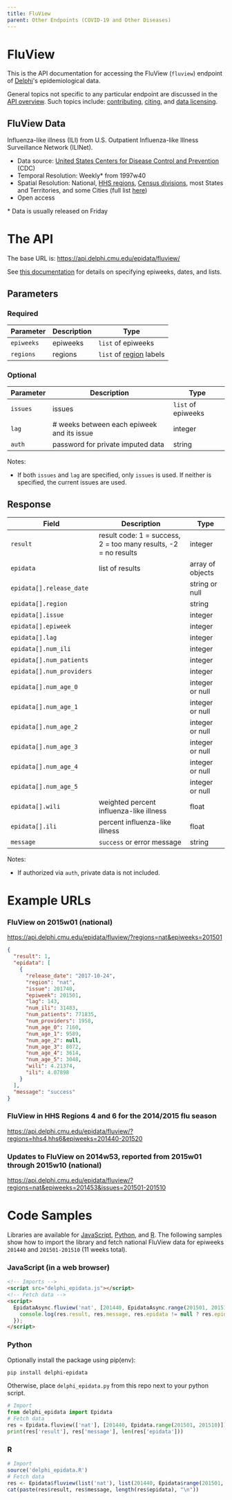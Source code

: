 ```yaml
---
title: FluView
parent: Other Endpoints (COVID-19 and Other Diseases)
---
```


# FluView

This is the API documentation for accessing the FluView (`fluview`) endpoint of
[Delphi](https://delphi.cmu.edu/)'s epidemiological data.

General topics not specific to any particular endpoint are discussed in the
[API overview](README.md). Such topics include:
[contributing](README.md#contributing), [citing](README.md#citing), and
[data licensing](README.md#data-licensing).

## FluView Data

Influenza-like illness (ILI) from U.S. Outpatient Influenza-like Illness Surveillance Network (ILINet).
 - Data source: [United States Centers for Disease Control and Prevention](http://gis.cdc.gov/grasp/fluview/fluportaldashboard.html) (CDC)
 - Temporal Resolution: Weekly* from 1997w40
 - Spatial Resolution: National, [HHS regions](http://www.hhs.gov/iea/regional/), [Census divisions](http://www.census.gov/econ/census/help/geography/regions_and_divisions.html), most States and Territories, and some Cities (full list [here](https://github.com/cmu-delphi/delphi-epidata/blob/main/src/acquisition/fluview/fluview_locations.py))
 - Open access

\* Data is usually released on Friday

# The API

The base URL is: https://api.delphi.cmu.edu/epidata/fluview/

See [this documentation](README.md) for details on specifying epiweeks, dates, and lists.

## Parameters

### Required

| Parameter | Description | Type |
| --- | --- | --- |
| `epiweeks` | epiweeks | `list` of epiweeks |
| `regions` | regions | `list` of [region](https://github.com/cmu-delphi/delphi-epidata/blob/main/labels/regions.txt) labels |

### Optional

| Parameter | Description                                | Type               |
|-----------|--------------------------------------------|--------------------|
| `issues`  | issues                                     | `list` of epiweeks |
| `lag`     | # weeks between each epiweek and its issue | integer            |
| `auth`    | password for private imputed data          | string             |

Notes:
- If both `issues` and `lag` are specified, only `issues` is used.
If neither is specified, the current issues are used.

## Response

| Field                     | Description                                                     | Type             |
|---------------------------|-----------------------------------------------------------------|------------------|
| `result`                  | result code: 1 = success, 2 = too many results, -2 = no results | integer          |
| `epidata`                 | list of results                                                 | array of objects |
| `epidata[].release_date`  |                                                                 | string or null   |
| `epidata[].region`        |                                                                 | string           |
| `epidata[].issue`         |                                                                 | integer          |
| `epidata[].epiweek`       |                                                                 | integer          |
| `epidata[].lag`           |                                                                 | integer          |
| `epidata[].num_ili`       |                                                                 | integer          |
| `epidata[].num_patients`  |                                                                 | integer          |
| `epidata[].num_providers` |                                                                 | integer          |
| `epidata[].num_age_0`     |                                                                 | integer or null  |
| `epidata[].num_age_1`     |                                                                 | integer or null  |
| `epidata[].num_age_2`     |                                                                 | integer or null  |
| `epidata[].num_age_3`     |                                                                 | integer or null  |
| `epidata[].num_age_4`     |                                                                 | integer or null  |
| `epidata[].num_age_5`     |                                                                 | integer or null  |
| `epidata[].wili`          | weighted percent influenza-like illness                         | float            |
| `epidata[].ili`           | percent influenza-like illness                                  | float            |
| `message`                 | `success` or error message                                      | string           |

Notes:
- If authorized via `auth`, private data is not included.

# Example URLs

### FluView on 2015w01 (national)
https://api.delphi.cmu.edu/epidata/fluview/?regions=nat&epiweeks=201501

```json
{
  "result": 1,
  "epidata": [
    {
      "release_date": "2017-10-24",
      "region": "nat",
      "issue": 201740,
      "epiweek": 201501,
      "lag": 143,
      "num_ili": 31483,
      "num_patients": 771835,
      "num_providers": 1958,
      "num_age_0": 7160,
      "num_age_1": 9589,
      "num_age_2": null,
      "num_age_3": 8072,
      "num_age_4": 3614,
      "num_age_5": 3048,
      "wili": 4.21374,
      "ili": 4.07898
    }
  ],
  "message": "success"
}
```

### FluView in HHS Regions 4 and 6 for the 2014/2015 flu season

https://api.delphi.cmu.edu/epidata/fluview/?regions=hhs4,hhs6&epiweeks=201440-201520

### Updates to FluView on 2014w53, reported from 2015w01 through 2015w10 (national)

https://api.delphi.cmu.edu/epidata/fluview/?regions=nat&epiweeks=201453&issues=201501-201510


# Code Samples

Libraries are available for [JavaScript](https://github.com/cmu-delphi/delphi-epidata/blob/main/src/client/delphi_epidata.js), [Python](https://pypi.org/project/delphi-epidata/), and [R](https://github.com/cmu-delphi/delphi-epidata/blob/dev/src/client/delphi_epidata.R).
The following samples show how to import the library and fetch national FluView data for epiweeks `201440` and `201501-201510` (11 weeks total).


### JavaScript (in a web browser)

````html
<!-- Imports -->
<script src="delphi_epidata.js"></script>
<!-- Fetch data -->
<script>
  EpidataAsync.fluview('nat', [201440, EpidataAsync.range(201501, 201510)]).then((res) => {
    console.log(res.result, res.message, res.epidata != null ? res.epidata.length : 0);
  });
</script>
````

### Python

Optionally install the package using pip(env):
````bash
pip install delphi-epidata
````

Otherwise, place `delphi_epidata.py` from this repo next to your python script.

````python
# Import
from delphi_epidata import Epidata
# Fetch data
res = Epidata.fluview(['nat'], [201440, Epidata.range(201501, 201510)])
print(res['result'], res['message'], len(res['epidata']))
````

### R

````R
# Import
source('delphi_epidata.R')
# Fetch data
res <- Epidata$fluview(list('nat'), list(201440, Epidata$range(201501, 201510)))
cat(paste(res$result, res$message, length(res$epidata), "\n"))
````
